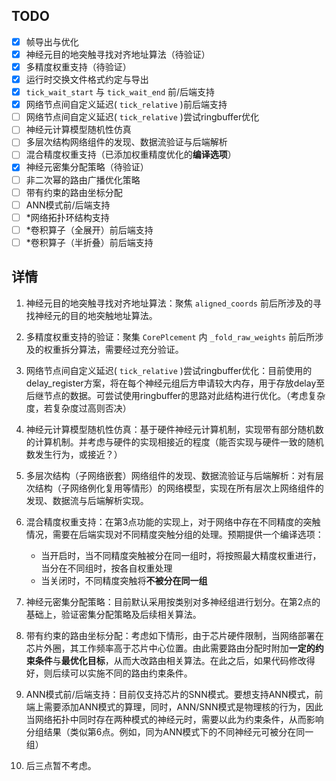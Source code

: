 ## TODO

- [X] 帧导出与优化
- [X] 神经元目的地突触寻找对齐地址算法（待验证）
- [X] 多精度权重支持（待验证）
- [X] 运行时交换文件格式约定与导出
- [X] `tick_wait_start` 与 `tick_wait_end` 前/后端支持
- [X] 网络节点间自定义延迟( `tick_relative` )前后端支持
- [ ] 网络节点间自定义延迟( `tick_relative` )尝试ringbuffer优化
- [ ] 神经元计算模型随机性仿真
- [ ] 多层次结构网络组件的发现、数据流验证与后端解析
- [ ] 混合精度权重支持（已添加权重精度优化的**编译选项**）
- [X] 神经元密集分配策略（待验证）
- [ ] 非二次幂的路由广播优化策略
- [ ] 带有约束的路由坐标分配
- [ ] ANN模式前/后端支持
- [ ] *网络拓扑环结构支持
- [ ] *卷积算子（全展开）前后端支持
- [ ] *卷积算子（半折叠）前后端支持

## 详情

1. 神经元目的地突触寻找对齐地址算法：聚焦 `aligned_coords` 前后所涉及的寻找神经元的目的地突触地址算法。
2. 多精度权重支持的验证：聚集 `CorePlcement` 内 `_fold_raw_weights` 前后所涉及的权重拆分算法，需要经过充分验证。
3. 网络节点间自定义延迟( `tick_relative` )尝试ringbuffer优化：目前使用的delay_register方案，将在每个神经元组后方申请较大内存，用于存放delay至后继节点的数据。可尝试使用ringbuffer的思路对此结构进行优化。（考虑复杂度，若复杂度过高则否决）
4. 神经元计算模型随机性仿真：基于硬件神经元计算机制，实现带有部分随机数的计算机制。并考虑与硬件的实现相接近的程度（能否实现与硬件一致的随机数发生行为，或接近？）
5. 多层次结构（子网络嵌套）网络组件的发现、数据流验证与后端解析：对有层次结构（子网络例化复用等情形）的网络模型，实现在所有层次上网络组件的发现、数据流与后端解析实现。
6. 混合精度权重支持：在第3点功能的实现上，对于网络中存在不同精度的突触情况，需要在后端实现对不同精度突触分组的处理。预期提供一个编译选项：

   - 当开启时，当不同精度突触被分在同一组时，将按照最大精度权重进行，当分在不同组时，按各自权重处理
   - 当关闭时，不同精度突触将**不被分在同一组**
7. 神经元密集分配策略：目前默认采用按类别对多神经组进行划分。在第2点的基础上，验证密集分配策略及后续相关算法。
8. 带有约束的路由坐标分配：考虑如下情形，由于芯片硬件限制，当网络部署在芯片外圈，其工作频率高于芯片中心位置。由此需要路由分配时附加**一定的约束条件**与**最优化目标**，从而大改路由相关算法。在此之后，如果代码修改得好，则后续可以实施不同的路由约束条件。
9. ANN模式前/后端支持：目前仅支持芯片的SNN模式。要想支持ANN模式，前端上需要添加ANN模式的算理，同时，ANN/SNN模式是物理核的行为，因此当网络拓扑中同时存在两种模式的神经元时，需要以此为约束条件，从而影响分组结果（类似第6点。例如，同为ANN模式下的不同神经元可被分在同一组）
10. 后三点暂不考虑。
